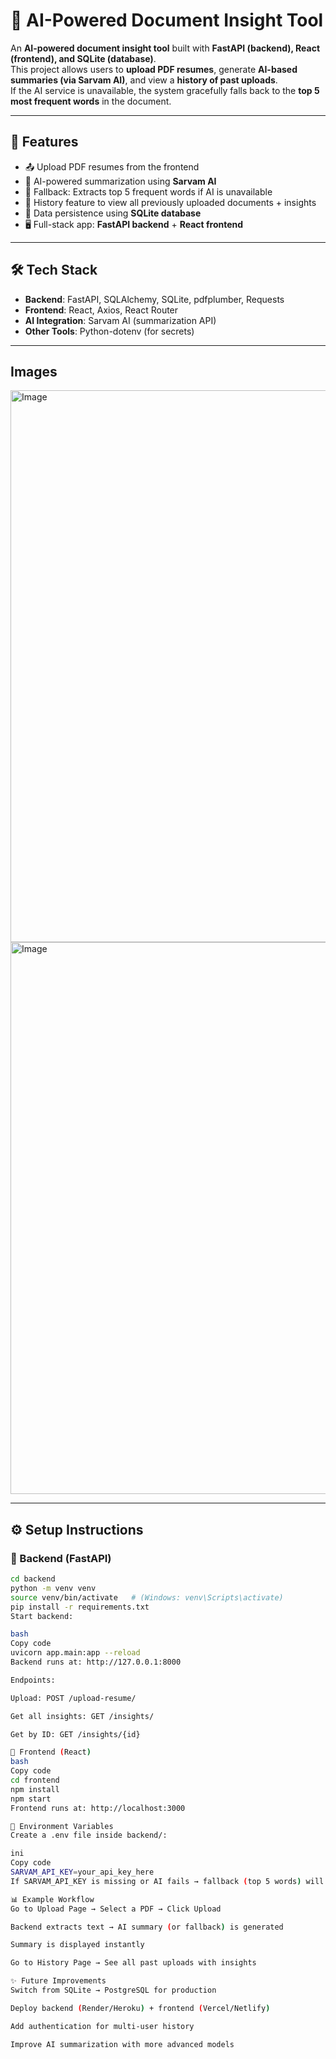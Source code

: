 # 📑 AI-Powered Document Insight Tool

An **AI-powered document insight tool** built with **FastAPI (backend), React (frontend), and SQLite (database)**.  
This project allows users to **upload PDF resumes**, generate **AI-based summaries (via Sarvam AI)**, and view a **history of past uploads**.  
If the AI service is unavailable, the system gracefully falls back to the **top 5 most frequent words** in the document.  

---

## 🚀 Features

- 📤 Upload PDF resumes from the frontend  
- 🤖 AI-powered summarization using **Sarvam AI**  
- 📝 Fallback: Extracts top 5 frequent words if AI is unavailable  
- 📜 History feature to view all previously uploaded documents + insights  
- 💾 Data persistence using **SQLite database**  
- 🖥️ Full-stack app: **FastAPI backend** + **React frontend**  

---

## 🛠️ Tech Stack

- **Backend**: FastAPI, SQLAlchemy, SQLite, pdfplumber, Requests  
- **Frontend**: React, Axios, React Router  
- **AI Integration**: Sarvam AI (summarization API)  
- **Other Tools**: Python-dotenv (for secrets)  


---

## Images

<img width="1870" height="883" alt="Image" src="https://github.com/user-attachments/assets/0cbcb01d-8f4b-4365-8fd1-f9493aa9d18d" />


<img width="1788" height="883" alt="Image" src="https://github.com/user-attachments/assets/0e62bde8-a45e-46aa-a4c8-238d550fe759" />

---


## ⚙️ Setup Instructions

### 🔹 Backend (FastAPI)

```bash
cd backend
python -m venv venv
source venv/bin/activate   # (Windows: venv\Scripts\activate)
pip install -r requirements.txt
Start backend:

bash
Copy code
uvicorn app.main:app --reload
Backend runs at: http://127.0.0.1:8000

Endpoints:

Upload: POST /upload-resume/

Get all insights: GET /insights/

Get by ID: GET /insights/{id}

🔹 Frontend (React)
bash
Copy code
cd frontend
npm install
npm start
Frontend runs at: http://localhost:3000

🔑 Environment Variables
Create a .env file inside backend/:

ini
Copy code
SARVAM_API_KEY=your_api_key_here
If SARVAM_API_KEY is missing or AI fails → fallback (top 5 words) will be used.

📊 Example Workflow
Go to Upload Page → Select a PDF → Click Upload

Backend extracts text → AI summary (or fallback) is generated

Summary is displayed instantly

Go to History Page → See all past uploads with insights

✨ Future Improvements
Switch from SQLite → PostgreSQL for production

Deploy backend (Render/Heroku) + frontend (Vercel/Netlify)

Add authentication for multi-user history

Improve AI summarization with more advanced models
```


